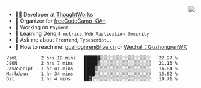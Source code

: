 <img align="right" src="https://github-readme-stats.vercel.app/api?username=guzhongren&show_icons=true&icon_color=805AD5&text_color=000&bg_color=ffffff&hide_title=true" />

- 👨‍💻  Developer at [ThoughtWorks](https://thoughtworks.com)
- 🏢 Organizer for [freeCodeCamp-XiAn](https://github.com/orgs/freeCodeCamp-XiAn)
- 🔭 Working on `Payment`
- 🌱 Learning [Deno](https://deno.land/),`4 metrics`,  `Web Application Security`
- 💬 Ask me about `Frontend`, `Typescript`...
- 🔎 How to reach me: [guzhognren@live.cn](guzhognren@live.cn) or [Wechat：GuzhongrenWX]()

<!--START_SECTION:waka-->
```text
VimL         2 hrs 18 mins   █████▓░░░░░░░░░░░░░░░░░░░   22.97 % 
JSON         2 hrs 7 mins    █████▒░░░░░░░░░░░░░░░░░░░   21.13 % 
JavaScript   1 hr 41 mins    ████▒░░░░░░░░░░░░░░░░░░░░   16.84 % 
Markdown     1 hr 34 mins    ████░░░░░░░░░░░░░░░░░░░░░   15.62 % 
Git          1 hr 4 mins     ██▓░░░░░░░░░░░░░░░░░░░░░░   10.71 % 
```
<!--END_SECTION:waka-->

